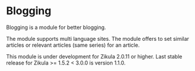 # Blogging
Blogging is a module for better blogging.

The module supports multi language sites.
The module offers to set similar articles or relevant articles (same series) for an article.

This module is under development for Zikula 2.0.11 or higher. Last stable release for Zikula >= 1.5.2 < 3.0.0 is version 1.1.0.
